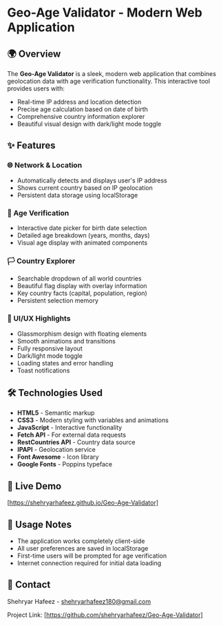 # Geo-Age Validator - Modern Web Application

## 🌍 Overview

The **Geo-Age Validator** is a sleek, modern web application that combines geolocation data with age verification functionality. This interactive tool provides users with:

- Real-time IP address and location detection
- Precise age calculation based on date of birth
- Comprehensive country information explorer
- Beautiful visual design with dark/light mode toggle

## ✨ Features

### 🌐 Network & Location
- Automatically detects and displays user's IP address
- Shows current country based on IP geolocation
- Persistent data storage using localStorage

### 🎂 Age Verification
- Interactive date picker for birth date selection
- Detailed age breakdown (years, months, days)
- Visual age display with animated components

### 🏳️ Country Explorer
- Searchable dropdown of all world countries
- Beautiful flag display with overlay information
- Key country facts (capital, population, region)
- Persistent selection memory

### 🎨 UI/UX Highlights
- Glassmorphism design with floating elements
- Smooth animations and transitions
- Fully responsive layout
- Dark/light mode toggle
- Loading states and error handling
- Toast notifications

## 🛠️ Technologies Used

- **HTML5** - Semantic markup
- **CSS3** - Modern styling with variables and animations
- **JavaScript** - Interactive functionality
- **Fetch API** - For external data requests
- **RestCountries API** - Country data source
- **IPAPI** - Geolocation service
- **Font Awesome** - Icon library
- **Google Fonts** - Poppins typeface

## 🌟 Live Demo

[https://shehryarhafeez.github.io/Geo-Age-Validator]

## 📝 Usage Notes

- The application works completely client-side
- All user preferences are saved in localStorage
- First-time users will be prompted for age verification
- Internet connection required for initial data loading

## 📧 Contact

Shehryar Hafeez - shehryarhafeez180@gmail.com

Project Link: [https://github.com/shehryarhafeez/Geo-Age-Validator]
